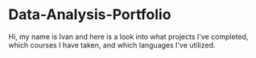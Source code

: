 # Data-Analysis-Portfolio
Hi, my name is Ivan and here is a look into what projects I've completed, which courses I have taken, and which languages I've utilized.
